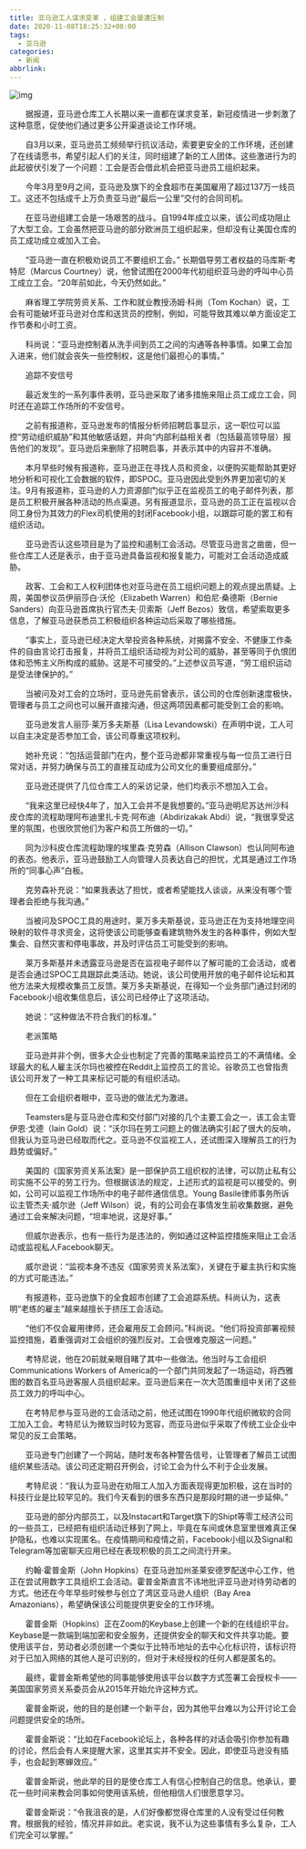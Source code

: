 ```yaml
---
title: 亚马逊工人谋求变革 ，组建工会屡遭压制
date: 2020-11-08T18:25:32+08:00
tags:
  - 亚马逊
categories:
  - 新闻
abbrlink:
---
```


![img](https://cdn.jsdelivr.net/gh/yakeing/Documentation@main/Hexo/images/9cc4-kcaeqzw9616568.jpg)

　　据报道，亚马逊仓库工人长期以来一直都在谋求变革，新冠疫情进一步刺激了这种意愿，促使他们通过更多公开渠道谈论工作环境。

　　自3月以来，亚马逊员工频频举行抗议活动，索要更安全的工作环境，还创建了在线请愿书，希望引起人们的关注，同时组建了新的工人团体。这些激进行为的此起彼伏引发了一个问题：工会是否会借此机会把亚马逊员工组织起来。

　　今年3月至9月之间，亚马逊及旗下的全食超市在美国雇用了超过137万一线员工。这还不包括成千上万负责亚马逊“最后一公里”交付的合同司机。

　　在亚马逊组建工会是一场艰苦的战斗。自1994年成立以来，该公司成功阻止了大型工会。工会虽然把亚马逊的部分欧洲员工组织起来，但却没有让美国仓库的员工成功成立或加入工会。

　　“亚马逊一直在积极劝说员工不要组织工会。” 长期倡导劳工者权益的马库斯·考特尼（Marcus Courtney）说，他曾试图在2000年代初组织亚马逊的呼叫中心员工成立工会。“20年前如此，今天仍然如此。”

　　麻省理工学院劳资关系、工作和就业教授汤姆·科尚（Tom Kochan）说，工会有可能破坏亚马逊对仓库和送货员的控制，例如，可能导致其难以单方面设定工作节奏和小时工资。

　　科尚说：“亚马逊控制着从洗手间到员工之间的沟通等各种事情。如果工会加入进来，他们就会丧失一些控制权，这是他们最担心的事情。”

　　追踪不安信号

　　最近发生的一系列事件表明，亚马逊采取了诸多措施来阻止员工成立工会，同时还在追踪工作场所的不安信号。

　　之前有报道称，亚马逊发布的情报分析师招聘启事显示，这一职位可以监控“劳动组织威胁”和其他敏感话题，并向“内部利益相关者（包括最高领导层）报告他们的发现”。亚马逊后来删除了招聘启事，并表示其中的内容并不准确。

　　本月早些时候有报道称，亚马逊正在寻找人员和资金，以便购买能帮助其更好地分析和可视化工会数据的软件，即SPOC。亚马逊因此受到外界更加密切的关注。9月有报道称，亚马逊的人力资源部门似乎正在监视员工的电子邮件列表，那是员工积极开展各种活动的热点渠道。另有报道显示，亚马逊的员工正在监视以合同工身份为其效力的Flex司机使用的封闭Facebook小组，以跟踪可能的罢工和有组织活动。

　　亚马逊否认这些项目是为了监控和遏制工会活动。尽管亚马逊言之凿凿，但一些仓库工人还是表示，由于亚马逊具备监视和报复能力，可能对工会活动造成威胁。

　　政客、工会和工人权利团体也对亚马逊在员工组织问题上的观点提出质疑。上周，美国参议员伊丽莎白·沃伦（Elizabeth Warren）和伯尼·桑德斯（Bernie Sanders）向亚马逊首席执行官杰夫·贝索斯（Jeff Bezos）致信，希望索取更多信息，了解亚马逊获悉员工积极组织各种运动后采取了哪些措施。

　　“事实上，亚马逊已经决定大举投资各种系统，对揭露不安全、不健康工作条件的自由言论打击报复，并将员工组织活动视为对公司的威胁，甚至等同于仇恨团体和恐怖主义所构成的威胁。这是不可接受的。”上述参议员写道，“劳工组织运动是受法律保护的。”

　　当被问及对工会的立场时，亚马逊先前曾表示，该公司的仓库创新速度极快，管理者与员工之间也可以展开直接沟通，但这两项因素都可能受到工会的影响。

　　亚马逊发言人丽莎·莱万多夫斯基（Lisa Levandowski）在声明中说，工人可以自主决定是否参加工会，该公司尊重这项权利。

　　她补充说：“包括运营部门在内，整个亚马逊都非常重视与每一位员工进行日常对话，并努力确保与员工的直接互动成为公司文化的重要组成部分。”

　　亚马逊还提供了几位仓库工人的采访记录，他们均表示不想加入工会。

　　“我来这里已经快4年了，加入工会并不是我想要的。”亚马逊明尼苏达州沙科皮仓库的流程助理阿布迪里扎卡克·阿布迪（Abdirizakak Abdi）说，“我很享受这里的氛围，也很欣赏他们为客户和员工所做的一切。”

　　同为沙科皮仓库流程助理的埃里森·克劳森（Allison Clawson）也认同阿布迪的表态。他表示，亚马逊鼓励工人向管理人员表达自己的担忧，尤其是通过工作场所的“同事心声”白板。

　　克劳森补充说：“如果我表达了担忧，或者希望能找人谈谈，从来没有哪个管理者会拒绝与我沟通。”

　　当被问及SPOC工具的用途时，莱万多夫斯基说，亚马逊正在为支持地理空间映射的软件寻求资金，这将使该公司能够查看建筑物外发生的各种事件，例如大型集会、自然灾害和停电事故，并及时评估员工可能受到的影响。

　　莱万多斯基并未透露亚马逊是否在监视电子邮件以了解可能的工会活动，或者是否会通过SPOC工具跟踪此类活动。她说，该公司使用开放的电子邮件论坛和其他方法来大规模收集员工反馈。莱万多夫斯基说，在得知一个业务部门通过封闭的Facebook小组收集信息后，该公司已经停止了这项活动。

　　她说：“这种做法不符合我们的标准。”

　　老派策略

　　亚马逊并非个例，很多大企业也制定了完善的策略来监控员工的不满情绪。全球最大的私人雇主沃尔玛也被控在Reddit上监控员工的言论。谷歌员工也曾指责该公司开发了一种工具来标记可能的有组织活动。

　　但在工会组织者眼中，亚马逊的做法尤为激进。

　　Teamsters是与亚马逊仓库和交付部门对接的几个主要工会之一，该工会主管伊恩·戈德（Iain Gold）说：“沃尔玛在劳工问题上的做法确实引起了很大的反响，但我认为亚马逊已经取而代之。亚马逊不仅监视工人，还试图深入理解员工的行为趋势或偏好。”

　　美国的《国家劳资关系法案》是一部保护员工组织权的法律，可以防止私有公司实施不公平的劳工行为。但根据该法的规定，上述形式的监视是可以接受的。例如，公司可以监视工作场所中的电子邮件通信信息。Young Basile律师事务所诉讼主管杰夫·威尔逊（Jeff Wilson）说，有的公司会在事情发生前收集数据，避免通过工会来解决问题，“坦率地说，这是好事。”

　　但威尔逊表示，也有一些行为是违法的，例如通过这种监控措施来阻止工会活动或监视私人Facebook聊天。

　　威尔逊说：“监视本身不违反《国家劳资关系法案》，关键在于雇主执行和实施的方式可能违法。”

　　有报道称，亚马逊旗下的全食超市创建了工会追踪系统。科尚认为，这表明“老练的雇主”越来越擅长于挤压工会活动。

　　“他们不仅会雇用律师，还会雇用反工会顾问。”科尚说。“他们将投资部署视频监控措施，着重强调对工会组织的强烈反对。工会很难克服这一问题。”

　　考特尼说，他在20前就亲眼目睹了其中一些做法。他当时与工会组织Communications Workers of America的一个部门共同发起了一场运动，将西雅图的数百名亚马逊客服人员组织起来。亚马逊后来在一次大范围重组中关闭了这些员工效力的呼叫中心。

　　在考特尼参与亚马逊的工会活动之前，他还试图在1990年代组织微软的合同工加入工会。考特尼认为微软当时较为宽容，而亚马逊似乎采取了传统工业企业中常见的反工会策略。

　　亚马逊专门创建了一个网站，随时发布各种警告信号，让管理者了解员工试图组织某些活动。该公司还定期召开例会，讨论工会为什么不利于企业发展。

　　考特尼说：“我认为亚马逊在劝阻工人加入方面表现得更加积极，这在当时的科技行业是比较罕见的。我们今天看到的很多东西只是那段时期的进一步延伸。”

　　亚马逊的部分内部员工，以及Instacart和Target旗下的Shipt等零工经济公司的一些员工，已经把有组织活动迁移到了网上，毕竟在车间或休息室里很难真正保护隐私，也难以实现匿名。在疫情期间和疫情之前，Facebook小组以及Signal和Telegram等加密聊天应用已经在表现积极的员工之间流行开来。

　　约翰·霍普金斯（John Hopkins）在亚马逊加州圣莱安德罗配送中心工作，他正在尝试用数字工具组织工会活动。霍普金斯直言不讳地批评亚马逊对待劳动者的方式。他还在今年早些时候参与创立了湾区亚马逊人组织（Bay Area Amazonians），希望确保该公司能提供更安全的工作环境。

　　霍普金斯（Hopkins）正在Zoom的Keybase上创建一个新的在线组织平台。Keybase是一款端到端加密和安全服务，还提供安全的聊天和文件共享功能。要使用该平台，劳动者必须创建一个类似于比特币地址的去中心化标识符，该标识符对于已加入网络的其他人是可识别的，但对于未经授权的任何人都是匿名的。

　　最终，霍普金斯希望他的同事能够使用该平台以数字方式签署工会授权卡——美国国家劳资关系委员会从2015年开始允许这种方式。

　　霍普金斯说，他的目的是创建一个新平台，因为其他平台难以为公开讨论工会问题提供安全的场所。

　　霍普金斯说：“比如在Facebook论坛上，各种各样的对话会吸引你参加有趣的讨论，然后会有人来提醒大家，这里其实并不安全。因此，即使亚马逊没有插手，也会起到寒蝉效应。”

　　霍普金斯说，他此举的目的是使仓库工人有信心控制自己的信息。他承认，要花一些时间来教会同事如何使用该系统，但他相信人们很愿意学习。

　　霍普金斯说：“令我沮丧的是，人们好像都觉得仓库里的人没有受过任何教育。根据我的经验，情况并非如此。老实说，我不认为这些事情有多么复杂，工人们完全可以掌握。”